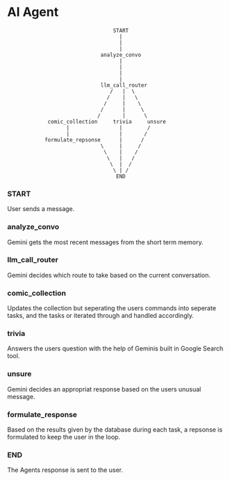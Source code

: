 # AI Agent

                                      START
                                        |
                                        |
                                        |
                                  analyze_convo
                                        |
                                        |
                                        |
                                        |
                                  llm_call_router
                                     /   |  \
                                    /    |   \
                                   /     |    \
                                  /      |     \   
                                 /       |      \
                 comic_collection     trivia     unsure
                       |                |        /   
                       |                |       /    
                formulate_repsonse      |      /     
                                  \     |     /      
                                   \    |    /       
                                    \   |   /        
                                     \  |  /
                                      \ | /
                                       END

### START

User sends a message.

### analyze_convo

Gemini gets the most recent messages from the short term memory.

### llm_call_router

Gemini decides which route to take based on the current conversation.

### comic_collection

Updates the collection but seperating the users commands into seperate tasks, and the tasks or iterated through and handled accordingly.

### trivia

Answers the users question with the help of Geminis built in Google Search tool.

### unsure

Gemini decides an appropriat response based on the users unusual message.

### formulate_response

Based on the results given by the database during each task, a repsonse is formulated to keep the user in the loop.

### END

The Agents response is sent to the user.

